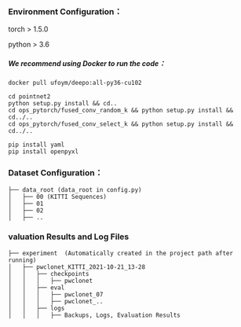 ### Environment Configuration：

torch > 1.5.0  

python > 3.6

##### We recommend using Docker to run the code：

```shell
docker pull ufoym/deepo:all-py36-cu102
```


```shell
cd pointnet2
python setup.py install && cd..
cd ops_pytorch/fused_conv_random_k && python setup.py install && cd../..
cd ops_pytorch/fused_conv_select_k && python setup.py install && cd../..
```

```shell
pip install yaml
pip install openpyxl
```


### Dataset Configuration：

```
├── data_root (data_root in config.py)
│   ├── 00 (KITTI Sequences)
│   ├── 01
│   ├── 02
│   ├── ..
```



### valuation Results and Log Files

```
├── experiment  (Automatically created in the project path after running)
│   ├── pwclonet_KITTI_2021-10-21_13-28 
│   │   ├── checkpoints
│   │   │   ├── pwclonet
│   │   ├── eval
│   │   │   ├── pwclonet_07
│   │   │   ├── pwclonet_..
│   │   ├── logs
│   │   │   ├── Backups, Logs, Evaluation Results
```

